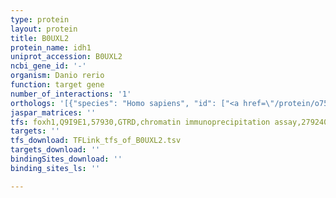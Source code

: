 ```yaml
---
type: protein
layout: protein
title: B0UXL2
protein_name: idh1
uniprot_accession: B0UXL2
ncbi_gene_id: '-'
organism: Danio rerio
function: target gene
number_of_interactions: '1'
orthologs: '[{"species": "Homo sapiens", "id": ["<a href=\"/protein/o75874\">O75874</a>"]}, {"species": "Mus musculus", "id": ["<a href=\"/protein/o88844\">O88844</a>"]}, {"species": "Rattus norvegicus", "id": ["<a href=\"/protein/p41562\">P41562</a>"]}, {"species": "Caenorhabditis elegans", "id": ["<a href=\"/protein/h9g2t4\">H9G2T4</a>"]}, {"species": "Saccharomyces cerevisiae", "id": ["<a href=\"/protein/p21954\">P21954</a>"]}]'
jaspar_matrices: ''
tfs: foxh1,Q9I9E1,57930,GTRD,chromatin immunoprecipitation assay,27924024%5Buid%5D,No
targets: ''
tfs_download: TFLink_tfs_of_B0UXL2.tsv
targets_download: ''
bindingSites_download: ''
binding_sites_ls: ''

---
```

